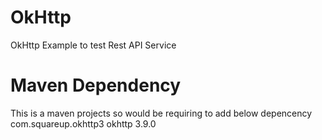 # OkHttp
OkHttp Example to test Rest API Service

# Maven Dependency
<!-- https://mvnrepository.com/artifact/com.squareup.okhttp3/okhttp -->
This is a maven projects so would be requiring to add below depencency
<dependency>
    <groupId>com.squareup.okhttp3</groupId>
    <artifactId>okhttp</artifactId>
    <version>3.9.0</version>
</dependency>
